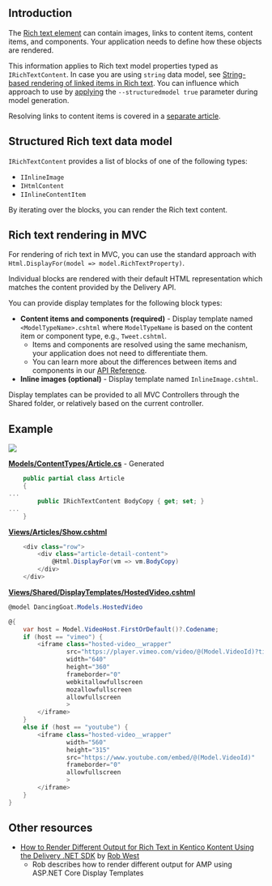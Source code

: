 ## Introduction

The [Rich text element](https://docs.kontent.ai/reference/delivery-api#section/Rich-text-element) can contain images, links to content items, content items, and components. Your application needs to define how these objects are rendered.

This information applies to Rich text model properties typed as `IRichTextContent`. In case you are using `string` data model, see [String-based rendering of linked items in Rich text](https://github.com/Kentico/kontent-delivery-sdk-net/wiki/String-based-rendering-of-items-in-Rich-text). You can influence which approach to use by [applying](https://github.com/Kentico/kontent-generators-net#parameters) the `--structuredmodel true` parameter during model generation.

Resolving links to content items is covered in a [separate article](https://github.com/Kentico/kontent-delivery-sdk-net/wiki/Resolving-links-to-content-items).

## Structured Rich text data model

`IRichTextContent` provides a list of blocks of one of the following types:
* `IInlineImage`
* `IHtmlContent`
* `IInlineContentItem`

By iterating over the blocks, you can render the Rich text content.

## Rich text rendering in MVC

For rendering of rich text in MVC, you can use the standard approach with `Html.DisplayFor(model => model.RichTextProperty)`.

Individual blocks are rendered with their default HTML representation which matches the content provided by the Delivery API.

You can provide display templates for the following block types:
* **Content items and components (required)** - Display template named `<ModelTypeName>.cshtml` where `ModelTypeName` is based on the content item or component type, e.g., `Tweet.cshtml`.
  * Items and components are resolved using the same mechanism, your application does not need to differentiate them.
  * You can learn more about the differences between items and components in our [API Reference](https://docs.kontent.ai/reference/delivery-api#tag/Linked-content-and-components).
* **Inline images (optional)** - Display template named `InlineImage.cshtml`.

Display templates can be provided to all MVC Controllers through the Shared folder, or relatively based on the current controller.

## Example
![](https://pbs.twimg.com/media/DIFVESkXsAQ8av9.jpg:large)

**[Models/ContentTypes/Article.cs](https://github.com/Kentico/kontent-sample-app-net/blob/master/DancingGoat/Models/ContentTypes/Article.cs)** - Generated

```csharp
    public partial class Article
    {
...
        public IRichTextContent BodyCopy { get; set; }
...
    }
```

**[Views/Articles/Show.cshtml](https://github.com/Kentico/kontent-sample-app-net/blob/master/DancingGoat/Views/Articles/Show.cshtml)**

```csharp
    <div class="row">
        <div class="article-detail-content">
            @Html.DisplayFor(vm => vm.BodyCopy)
        </div>
    </div>
```

**[Views/Shared/DisplayTemplates/HostedVideo.cshtml](https://github.com/Kentico/kontent-sample-app-net/blob/master/DancingGoat/Views/Shared/DisplayTemplates/HostedVideo.cshtml)**
```csharp
@model DancingGoat.Models.HostedVideo

@{ 
    var host = Model.VideoHost.FirstOrDefault()?.Codename;
    if (host == "vimeo") {
        <iframe class="hosted-video__wrapper"
                src="https://player.vimeo.com/video/@(Model.VideoId)?title =0&byline =0&portrait =0"
                width="640"
                height="360"
                frameborder="0"
                webkitallowfullscreen
                mozallowfullscreen
                allowfullscreen
                >
        </iframe>
    }
    else if (host == "youtube") {
        <iframe class="hosted-video__wrapper"
                width="560"
                height="315"
                src="https://www.youtube.com/embed/@(Model.VideoId)"
                frameborder="0"
                allowfullscreen
                >
        </iframe>
    }
}
```
## Other resources
- [How to Render Different Output for Rich Text in Kentico Kontent Using the Delivery .NET SDK](https://robwest.info/articles/how-to-render-different-output-for-rich-text-in-kentico-kontent-using-the-delivery-net-sdk) by [Rob West
](https://github.com/robertgregorywest)
  - Rob describes how to render different output for AMP using ASP.NET Core Display Templates
